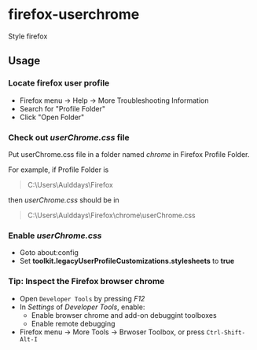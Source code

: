 # firefox-userchrome
Style firefox

## Usage

### Locate firefox user profile
* Firefox menu -> Help -> More Troubleshooting Information
* Search for "Profile Folder"
* Click "Open Folder"

### Check out *userChrome.css* file
Put userChrome.css file in a folder named *chrome* in Firefox Profile Folder.

For example, if Profile Folder is
> C:\Users\Aulddays\Firefox

then *userChrome.css* should be in
> C:\Users\Aulddays\Firefox\chrome\userChrome.css

### Enable *userChrome.css*
* Goto about:config
* Set **toolkit.legacyUserProfileCustomizations.stylesheets** to **true**

### Tip: Inspect the Firefox browser chrome
* Open `Developer Tools` by pressing *F12*
* In *Settings* of *Developer Tools*, enable:
  * Enable browser chrome and add-on debuggint toolboxes
  * Enable remote debugging
* Firefox menu -> More Tools -> Brwoser Toolbox, or press `Ctrl-Shift-Alt-I`
